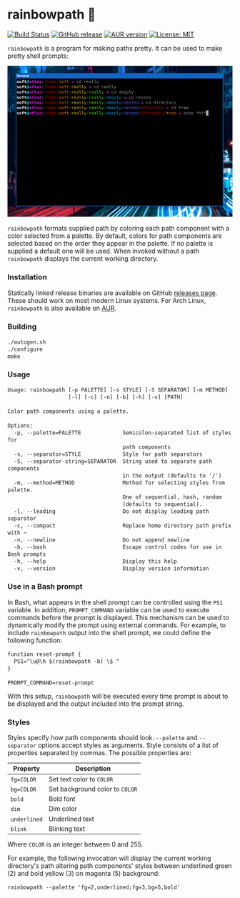 # rainbowpath 🌈

[![Build Status](https://api.travis-ci.org/Soft/rainbowpath.svg?branch=master)](https://travis-ci.org/Soft/rainbowpath)
[![GitHub release](https://img.shields.io/github/release/Soft/rainbowpath.svg)](https://github.com/Soft/rainbowpath/releases)
[![AUR version](https://img.shields.io/aur/version/rainbowpath.svg)](https://aur.archlinux.org/packages/rainbowpath/)
[![License: MIT](https://img.shields.io/badge/License-MIT-yellow.svg)](https://opensource.org/licenses/MIT)

`rainbowpath` is a program for making paths pretty. It can be used to make pretty
shell prompts:

<img src="https://raw.githubusercontent.com/Soft/rainbowpath/master/extra/screenshot.png">

`rainbowpath` formats supplied path by coloring each path component with a color
selected from a palette. By default, colors for path components are selected
based on the order they appear in the palette. If no palette is supplied a
default one will be used. When invoked without a path `rainbowpath` displays the
current working directory.

### Installation

Statically linked release binaries are available on GitHub [releases
page](https://github.com/Soft/rainbowpath/releases). These should work on most
modern Linux systems. For Arch Linux, `rainbowpath` is also available on
[AUR](https://aur.archlinux.org/packages/rainbowpath/).

### Building

```shell
./autogen.sh
./configure
make
```

### Usage

```
Usage: rainbowpath [-p PALETTE] [-s STYLE] [-S SEPARATOR] [-m METHOD]
                   [-l] [-c] [-n] [-b] [-h] [-v] [PATH]

Color path components using a palette.

Options:
  -p, --palette=PALETTE             Semicolon-separated list of styles for
                                    path components
  -s, --separator=STYLE             Style for path separators
  -S, --separator-string=SEPARATOR  String used to separate path components
                                    in the output (defaults to '/')
  -m, --method=METHOD               Method for selecting styles from palette.
                                    One of sequential, hash, random
                                    (defaults to sequential).
  -l, --leading                     Do not display leading path separator
  -c, --compact                     Replace home directory path prefix with ~
  -n, --newline                     Do not append newline
  -b, --bash                        Escape control codes for use in Bash prompts
  -h, --help                        Display this help
  -v, --version                     Display version information
```

### Use in a Bash prompt

In Bash, what appears in the shell prompt can be controlled using the `PS1`
variable. In addition, `PROMPT_COMMAND` variable can be used to execute commands
before the prompt is displayed. This mechanism can be used to dynamically modify
the prompt using external commands. For example, to include `rainbowpath` output
into the shell prompt, we could define the following function:

```shell
function reset-prompt {
  PS1="\u@\h $(rainbowpath -b) \$ "
}

PROMPT_COMMAND=reset-prompt
```

With this setup, `rainbowpath` will be executed every time prompt is about to be
displayed and the output included into the prompt string.

### Styles

Styles specify how path components should look. `--palette` and `--separator`
options accept styles as arguments. Style consists of a list of properties
separated by commas. The possible properties are:

| Property     | Description                     |
| ------------ | ------------------------------- |
| `fg=COLOR`   | Set text color to `COLOR`       |
| `bg=COLOR`   | Set background color to `COLOR` |
| `bold`       | Bold font                       |
| `dim`        | Dim color                       |
| `underlined` | Underlined text                 |
| `blink`      | Blinking text                   |

Where `COLOR` is an integer between 0 and 255.

For example, the following invocation will display the current working
directory's path altering path components' styles between underlined green (2)
and bold yellow (3) on magenta (5) background:

``` shell
rainbowpath --palette 'fg=2,underlined;fg=3,bg=5,bold'
```

